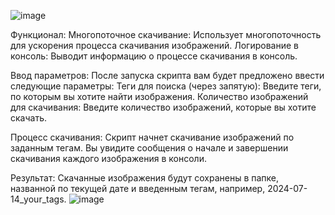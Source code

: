 ![image](https://github.com/user-attachments/assets/ad48198c-8944-4c2c-821f-a04061e7f38a)

Функционал:
Многопоточное скачивание: Использует многопоточность для ускорения процесса скачивания изображений.
Логирование в консоль: Выводит информацию о процессе скачивания в консоль.

Ввод параметров:
После запуска скрипта вам будет предложено ввести следующие параметры:
Теги для поиска (через запятую): Введите теги, по которым вы хотите найти изображения.
Количество изображений для скачивания: Введите количество изображений, которые вы хотите скачать.

Процесс скачивания:
Скрипт начнет скачивание изображений по заданным тегам. Вы увидите сообщения о начале и завершении скачивания каждого изображения в консоли.

Результат:
Скачанные изображения будут сохранены в папке, названной по текущей дате и введенным тегам, например, 2024-07-14_your_tags.
![image](https://github.com/user-attachments/assets/1219d381-b47b-4436-babe-1973cc99d15b)
